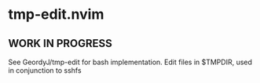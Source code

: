 # tmp-edit.nvim
## WORK IN PROGRESS
See GeordyJ/tmp-edit for bash implementation.
Edit files in $TMPDIR, used in conjunction to sshfs
